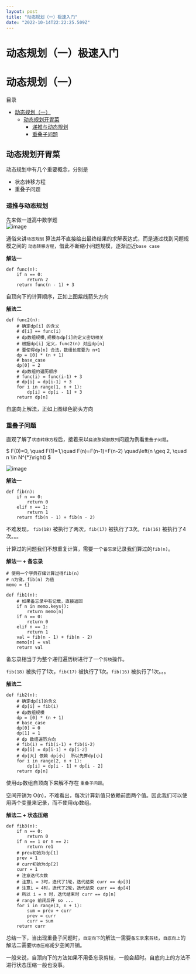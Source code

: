 ```yaml
---
layout: post
title: "动态规划（一）极速入门"
date: "2022-10-14T22:22:25.509Z"
---
```

动态规划（一）极速入门
===========

动态规划（一）
=======

目录

*   [动态规划（一）](#动态规划一)
    *   [动态规划开胃菜](#动态规划开胃菜)
        *   [递推与动态规划](#递推与动态规划)
        *   [重叠子问题](#重叠子问题)

动态规划开胃菜
-------

动态规划中有几个重要概念，分别是

*   状态转移方程
*   重叠子问题

### 递推与动态规划

先来做一道高中数学题  
![image](https://img2022.cnblogs.com/blog/2308437/202210/2308437-20221014234707840-818625470.png)

通俗来讲`动态规划` 算法并不直接给出最终结果的求解表达式，而是通过找到问题规模之间的 `动态转移方程`，借此不断缩小问题规模，逐渐迫近`base case`

**解法一**

    def func(n):
        if n == 0:
            return 2
        return func(n - 1) + 3
    

自顶向下的计算顺序，正如上图紫线箭头方向

**解法二**

    def func2(n):
        # 确定dp[i] 的含义
        # d[i] == func(i)
        # dp数组规模,规模与dp[i]的定义密切相关
        # 根据dp[i] 定义，func2(n) 对应dp[n]
        # 要使得dp[n] 合法，数组长度要为 n+1
        dp = [0] * (n + 1)
        # base_case
        dp[0] = 2
        # dp数组的遍历顺序
        # func(i) = func(i-1) + 3
        # dp[i] = dp[i-1] + 3
        for i in range(1, n + 1):
            dp[i] = dp[i - 1] + 3
        return dp[n]
    

自底向上解法，正如上图绿色箭头方向

### 重叠子问题

直观了解了`状态转移方程`后，接着来以`斐波那契额数列`问题为例看`重叠子问题`。

$ F(0)=0, \\quad F(1)=1,\\quad F(n)=F(n-1)+F(n-2) \\quad\\left(n \\geq 2, \\quad n \\in N^{\*}\\right) $

![image](https://img2022.cnblogs.com/blog/2308437/202210/2308437-20221014234735082-1477029641.png)

**解法一**

    def fib(n):
        if n == 0:
            return 0
        elif n == 1:
            return 1
        return fib(n - 1) + fib(n - 2)
    

不难发现， `fib(18)` 被执行了两次，`fib(17)` 被执行了3次。`fib(16)` 被执行了4次。。。

计算过的问题我们不想重复计算，需要一个`备忘录`记录我们算过的`fib(n)`。

**解法一 + 备忘录**

    # 使用一个字典存储计算过得fib(n)
    # n为键，fib(n) 为值
    memo = {}
    
    def fib1(n):
        # 如果备忘录中有记载，直接返回
        if n in memo.keys():
            return memo[n]
        if n == 0:
            return 0
        elif n == 1:
            return 1
        val = fib(n - 1) + fib(n - 2)
        memo[n] = val
        return val
    

备忘录相当于为整个递归遍历树进行了一个`剪枝`操作。

`fib(18)` 被执行了1次，`fib(17)` 被执行了1次。`fib(16)` 被执行了1次。。。

**解法二**

    def fib2(n):
        # 确定dp[i]的含义
        # dp[i] = fib(i)
        # dp数组规模
        dp = [0] * (n + 1)
        # base_case
        dp[0] = 0
        dp[1] = 1
        # dp 数组遍历方向
        # fib(i) = fib(i-1) + fib(i-2)
        # dp[i] = dp[i-1] + dp[i-2]
        # dp[大] 依赖 dp[小]  所以先算dp[小]
        for i in range(2, n + 1):
            dp[i] = dp[i - 1] + dp[i - 2]
        return dp[n]
    

使用dp数组自顶向下来解不存在 `重叠子问题`。

空间开销为 O(n)，不难看出，每次计算新值只依赖前面两个值。因此我们可以使用两个变量来记录，而不使用dp数组。

**解法二 + 状态压缩**

    def fib3(n):
        if n == 0:
            return 0
        if n == 1 or n == 2:
            return re1
        # prev初始为dp[1]
        prev = 1
        # curr初始为dp[2]
        curr = 1
        # 注意迭代次数
        # 注意i = 3时，迭代了1轮，迭代结束 curr == dp[3]
        # 注意i = 4时，迭代了2轮，迭代结束 curr == dp[4]
        # 所以 i = n 时，迭代结束时 curr == dp[n]
        # range 前闭后开 so ...
        for i in range(3, n + 1):
            sum = prev + curr
            prev = curr
            curr = sum
        return curr
    

总结一下，当出现重叠子问题时，`自定向下`的解法一需要`备忘录`来`剪枝`，`自底向上`的解法二需要`状态压缩`减少空间开销。

一般来说，自顶向下的方法如果不用备忘录剪枝，一般会超时。自底向上的方法不进行状态压缩一般也没事。